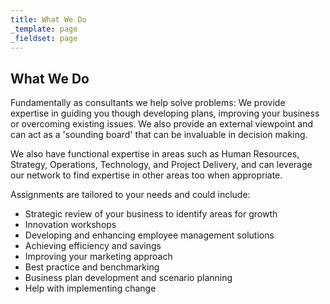 ```yaml
---
title: What We Do
_template: page
_fieldset: page
---
```


## What We Do

Fundamentally as consultants we help solve problems: We provide expertise in guiding you though developing plans, improving your business or overcoming existing issues. We also provide an external viewpoint and can act as a 'sounding board' that can be invaluable in decision making.

We also have functional expertise in areas such as Human Resources, Strategy, Operations, Technology, and Project Delivery, and can leverage our network to find expertise in other areas too when appropriate.

Assignments are tailored to your needs and could include:  
- Strategic review of your business to identify areas for growth  
- Innovation workshops  
- Developing and enhancing employee management solutions  
- Achieving efficiency and savings  
- Improving your marketing approach  
- Best practice and benchmarking  
- Business plan development and scenario planning  
- Help with implementing change  